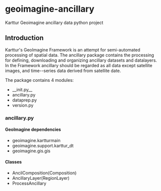 # geoimagine-ancillary

Karttur Geoimagine ancillary data python project

## Introduction

Karttur's GeoImagine Framework is an attempt for semi-automated processing of spatial data. 
The ancillary package contains the processing for defining, downloading and organizing ancillary 
datasets and datalayers. In the Framework ancillary should be regarded as all data except satellite images,
and time--series data derived from satellite date.

The package contains 4 modules:


- \_\_init.py\_\_
- ancillary.py
- dataprep.py
- version.py

### ancillary.py

#### GeoImagine dependencies

- geoimagine.kartturmain
- geoimagine.support.karttur_dt
- geoimagine.gis.gis

#### Classes

- AncilComposition(Composition)
- AncillaryLayer(RegionLayer)
- ProcessAncillary
